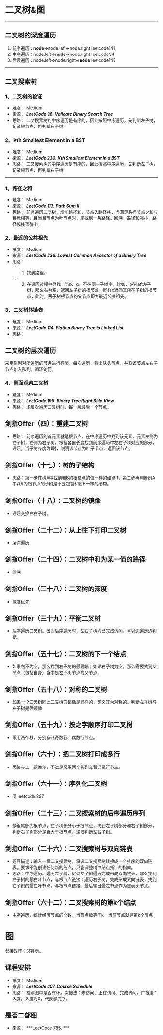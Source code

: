 # 二叉树&图

---

## 二叉树的深度遍历
1. 前序遍历：**node**->node.left->node.right leetcode144
2. 中序遍历：node.left->**node**->node.right leetcode94
3. 后续遍历：node.left->node.right->**node** leetcode145

---

## 二叉搜索树

### 1、二叉树的验证
 - 难度： Medium
 - 来源： ***LeetCode 98. Validate Binary Search Tree***
 - 思路： 二叉搜索树的中序遍历是有序的，因此按照中序遍历，先判断左子树，记录根节点，再判断右子树

### 2、Kth Smallest Element in a BST
 - 难度： Medium
 - 来源： ***LeetCode 230. Kth Smallest Element in a BST***
 - 思路： 二叉搜索树的中序遍历是有序的，因此按照中序遍历，先判断左子树，记录根节点，再判断右子树


---

### 1、路径之和
 - 难度： Medium
 - 来源： ***LeetCode 113. Path Sum II***
 - 思路： 前序遍历二叉树，增加路径和，节点入路径栈，当满足路径节点之和与目标相等，且当且节点为叶节点时，即找到一条路径。回溯，路径和减小，路径栈栈顶弹出。

### 2、最近的公共祖先
 - 难度： Medium
 - 来源： ***LeetCode 236. Lowest Common Ancestor of a Binary Tree***
 - 思路： 
    - 1. 找到路径。
    - 2. 在遍历过程中寻找，当p、q，不在同一子树中，比如，p在left左子树，那么右为空，返回左子树的根节点，同样q返回其所在子树的根节点，此时，两子树根节点的父节点即为最近公共祖先。

### 3、二叉树转链表
 - 难度： Medium
 - 来源： ***LeetCode 114. Flatten Binary Tree to Linked List***
 - 思路： 

## 二叉树的层次遍历

   采用队列对所遍历的节点进行存储，每次遍历，弹出队头节点，并将该节点左右子节点加入队列，循环访问。

### 4、侧面观察二叉树
 - 难度： Medium
 - 来源： ***LeetCode 199. Binary Tree Right Side View***
 - 思路： 求层次遍历二叉树时，每一层最后一个节点。

## 剑指Offer（四）：重建二叉树
 - 思路： 前序遍历的首元素就是根节点，在中序遍历中找到该元素，元素左侧为左子树，右侧为右子树，根据各自长度找到前序遍历中左右子树对应的部分，递归。当子树长度为1时，说明该节点为叶子节点，返回该节点。

## 剑指Offer（十七）：树的子结构
 - 思路：第一步在树A中找到和B的根结点的值一样的结点R，第二步再判断树A中以R为根节点的子树是不是包含和树B一样的结构。

## 剑指Offer（十八）：二叉树的镜像
 - 递归交换左右子树。

## 剑指Offer（二十二）：从上往下打印二叉树
 - 层次遍历

## 剑指Offer（二十四）：二叉树中和为某一值的路径
 - 回溯

## 剑指Offer（三十八）：二叉树的深度
 - 深度优先

## 剑指Offer（三十九）：平衡二叉树
 - 后序遍历二叉树。因为后序遍历时，左右子树均已完成访问，可以边遍历边判断。

## 剑指Offer（五十七）：二叉树的下一个结点
 - 如果右不为空，那么找到右子树的最最端；如果右子树为空，那么需要找到父节点（包括自身）当中是左子树节点的父节点。

## 剑指Offer（五十八）：对称的二叉树
 - 如果一个二叉树同此二叉树的镜像是同样的，定义其为对称的。判断左子树与右子树是否镜像

## 剑指Offer（五十九）：按之字顺序打印二叉树
 - 采用两个栈，分别存储奇数行、偶数行节点。

## 剑指Offer（六十）：把二叉树打印成多行
 - 思路与上一题类似，不过是采用两个队列交替记录行节点。

## 剑指Offer（六十一）：序列化二叉树
 - 同 leetcode 297

## 剑指Offer（二十三）：二叉搜索树的后序遍历序列
 - 数组尾部为根节点，左子树部分小于根节点，找到左子树部分和右子树部分，判断右子树部分是否大于根节点，递归判断左右子树。

## 剑指Offer（二十六）：二叉搜索树与双向链表
 - 题目描述：输入一棵二叉搜索树，将该二叉搜索树转换成一个排序的双向链表。要求不能创建任何新的结点，只能调整树中结点指针的指向。
 - 思路：中序遍历。遍历左子树，假设左子树遍历完成形成双向链表，那么找到左子树的最右叶节点，与根节点链接；遍历右子树，完成形成双向链表，找到右子树的最左叶节点，与根节点链接。最后输出最左节点作为链表头节点。

## 剑指Offer（六十二）：二叉搜索树的第k个结点
 - 中序遍历，统计经历节点的个数，当节点数等于k，当前节点就是第k个节点

# 图

邻接矩阵；邻接表。

## 课程安排

 - 难度： Medium
 - 来源： ***LeetCode 207. Course Schedule***
 - 思路： 检测图中是否有环。深搜法：未访问、正在访问、完成访问。广搜法：入度，入度为0，代表学完了。

## 是否二部图
 - 来源： ***LeetCode 785. ***
